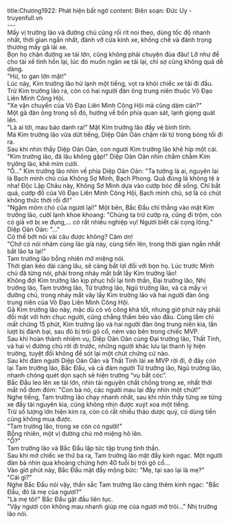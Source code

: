 title:Chương1922: Phát hiện bất ngờ
content:
Biên soạn: Đức Uy - truyenfull.vn<br>---<br>Mấy vị trưởng lão và đường chủ cũng rối rít noi theo, dùng tốc độ nhanh nhất, thời gian ngắn nhất, đánh vỡ cửa kính xe, khống chế và đánh trọng thương mấy gã lái xe.<br>Bọn họ chặn đường xe tải lớn, cũng không phải chuyện đùa đâu! Lỡ như để cho tài xế tỉnh hồn lại, lúc đó muốn ngăn xe tải lại, chỉ sợ cũng không quá dễ dàng.<br>"Hừ, to gan lớn mật!"<br>Lúc này, Kim trưởng lão hừ lạnh một tiếng, vọt ra khỏi chiếc xe tải đi đầu.<br>Trừ Kim trưởng lão ra, còn có hai người đàn ông trung niên thuộc Võ Đạo Liên Minh Công Hội.<br>"Xe vận chuyển của Võ Đạo Liên Minh Công Hội mà cũng dám cản?"<br>Một gã đàn ông trong số đó, hướng về bốn phía quan sát, lạnh giọng quát lên.<br>"Là ai tới, mau báo danh ra!" Mặt Kim trưởng lão đầy vẻ bình tĩnh.<br>Mà Kim trưởng lão vừa dứt tiếng, Diệp Oản Oản chậm rãi từ trong bóng tối đi ra.<br>Sau khi nhìn thấy Diệp Oản Oản, con ngươi Kim trưởng lão khẽ híp một cái.<br>"Kim trưởng lão, đã lâu không gặp!" Diệp Oản Oản nhìn chằm chằm Kim trưởng lão, khẽ mỉm cười.<br>"Ồ..." Kim trưởng lão nhìn về phía Diệp Oản Oản: "Ta tưởng là ai, nguyên lai là Bạch minh chủ của Không Sợ Minh, Bạch Phong. Quả đúng là không tệ à nha! Độc Lập Châu này, Không Sợ Minh dựa vào cướp bóc để sống. Chỉ bất quá, cướp đồ của Võ Đạo Liên Minh Công Hội, Bạch minh chủ, sợ là có chút không thức thời rồi đi!"<br>"Ngậm mõm chó của ngươi lại!" Một bên, Bắc Đẩu chỉ thẳng vào mặt Kim trưởng lão, cười lạnh khoe khoang: "Chúng ta trừ cướp ra, cũng đi trộm, còn có giả vờ bị xe đụng,… có rất nhiều nghiệp vụ! Ngươi biết cái cọng lông."<br>Diệp Oản Oản: "..."<br>Có thể bớt nói vài câu được không? Cảm ơn!<br>"Chớ có nói nhảm cùng lão già này, cùng tiến lên, trong thời gian ngắn nhất bắt lão ta lại!"<br>Tam trưởng lão bỗng nhiên mở miệng nói.<br>Thời gian kéo dài càng lâu, sẽ càng bất lợi đối với bọn họ. Lúc trước Minh chủ đã từng nói, phải trong nháy mắt bắt lấy Kim trưởng lão!<br>Không đợi Kim trưởng lão kịp phục hồi lại tinh thần, Đại trưởng lão, Nhị trưởng lão, Tam trưởng lão, Tứ trưởng lão, Ngũ trưởng lão, và cả mấy vị đường chủ, trong nháy mắt vây lấy Kim trưởng lão và hai người đàn ông trung niên của Võ Đạo Liên Minh Công Hội.<br>Gã Kim trưởng lão này, mặc dù có võ công khá tốt, nhưng giờ phút này phải đối mặt với hơn chục người, cũng chẳng thấm béo vào đâu. Cùng lắm chỉ mất chừng 15 phút, Kim trưởng lão và hai người đàn ông trung niên kia, lần lượt bị đánh bại, sau đó bị trói gô cổ, ném vào bên trong chiếc MVP.<br>Sau khi hoàn thành nhiệm vụ, Diệp Oản Oản cùng Đại trưởng lão, Thất Tinh, và hai vị đường chủ rời đi trước, những người khác lưu lại thanh lý hiện trường, tuyệt đối không để sót lại một chút chứng cứ nào.<br>Sau khi đám người Diệp Oản Oản và Thất Tinh lái xe MVP rời đi, ở đây còn lại Tam trưởng lão, Bắc Đẩu, và cả đám người Tứ trưởng lão, Ngũ trưởng lão, nhanh chóng quét dọn sạch sẽ hiện trường “vụ bắt cóc”.<br>Bắc Đẩu leo lên xe tải lớn, nhìn tài nguyên chất chồng trong xe, nhất thời mắt nổ đom đóm: "Con bà nó, các người mau lại đây nhìn một chút!"<br>Nghe tiếng, Tam trưởng lão chạy nhanh nhất, sau khi nhìn thấy từng xe từng xe đầy tài nguyên kia, cũng không nhịn được xuýt xoa một tiếng.<br>Trừ số lượng lớn hiện kim ra, còn có rất nhiều thảo dược quý, có dùng tiền cũng không mua được.<br>"Tam trưởng lão, trong xe còn có người!"<br>Bỗng nhiên, một vị đường chủ mở miệng hô lên.<br>"Ồ?"<br>Tam trưởng lão và Bắc Đẩu lập tức tập trung tinh thần.<br>Sau khi mở chiếc xe thứ ba ra, Tam trưởng lão mặt đầy kinh ngạc. Một người đàn bà nhìn qua khoảng chừng hơn 40 tuổi bị trói gô cổ…<br>Vào giờ phút này, Bắc Đẩu mặt đầy mộng bức: "Mẹ, tại sao lại là mẹ?"<br>"Cái gì?"<br>Nghe Bắc Đẩu nói vậy, thần sắc Tam trưởng lão càng thêm kinh ngạc: "Bắc Đẩu, đó là mẹ của ngươi?"<br>"Là mẹ tôi!" Bắc Đẩu gật đầu liên tục.<br>"Vậy ngươi còn không mau nhanh giúp mẹ của ngươi mở trói..." Nhị trưởng lão nói.